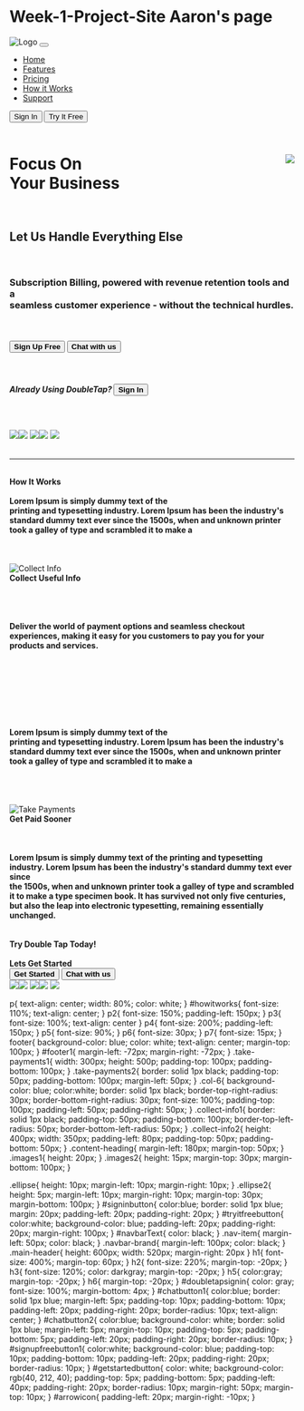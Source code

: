 # Week-1-Project-Site Aaron's page
<!DOCTYPE html>
<html lang="en">
<head>
<meta charset="UTF-8">
<meta name="viewport" content="width=device-width, initial-scale=1.0">
<meta http-equiv="X-UA-Compatible" content="ie=edge">
<meta name="Description" content="Enter your description here"/>
<link rel="stylesheet" href="https://cdnjs.cloudflare.com/ajax/libs/twitter-bootstrap/5.1.0/css/bootstrap.min.css">
<link rel="stylesheet" href="https://cdnjs.cloudflare.com/ajax/libs/font-awesome/5.15.4/css/all.min.css">
<link rel="stylesheet" href="css/content.css">
<title>How It Works</title>
</head>
<body>
<!-- Navbar -->
<nav class="navbar navbar-expand-lg navbar-white bg-white">
    <div class="container-fluid">
      <a class="navbar-brand"><img src="images/Main/Logo.png" alt="Logo"></a>
      <button class="navbar-toggler" type="button" data-bs-toggle="collapse" data-bs-target="#navbarText" aria-controls="navbarText" aria-expanded="false" aria-label="Toggle navigation">
        <span class="navbar-toggler-icon"></span>
      </button>
      <div class="collapse navbar-collapse">
        <ul class="navbar-nav me-auto mb-2 mb-lg-0">
          <li class="nav-item">
            <a id="navbarText" class="nav-link active" href="#">Home</a>
          </li>
          <li class="nav-item">
            <a id="navbarText" class="nav-link active" href="#">Features</a>
          </li>
          <li class="nav-item">
            <a id="navbarText" class="nav-link active" href="#">Pricing</a>
          </li>
          <li class="nav-item">
            <a id="navbarText" class="nav-link active" href="#">How it Works</a>
          </li>
          <li class="nav-item">
            <a id="navbarText" class="nav-link active" href="#">Support</a>
          </li>
        </ul>
        <span class="navbar-button">
          <a href="/signin.html"><button id="signinbutton" class="btn" type="button">Sign In</button></a>
        </span>
        <span class="navbar-button">
          <a href="/signup.html"><button id="tryitfreebutton" class="btn" type="button">Try It Free</button></a>
        </span>
      </div>
    </div>
  </nav>
  <br>
  <!-- Upper Section  -->
  <div class="paragraph">
    <div class="row">
      <div class="span4">
        <img class="main-header" style="float:right" src="images/Main/Header-Side.png"/>
        <div class="content-heading">
          <p>
          <h1><b>Focus On <br> Your Business</b></h1>
          <br>
          <h2>Let Us Handle Everything Else</h2>
          <br>
          <h3>Subscription Billing, powered with revenue retention tools and a <br> seamless customer experience - without the technical hurdles.</h3>
          <br>
          <h4>
            <a href="/signup.html"><button id="signupfreebutton1" class="btn" type="button"><b>Sign Up Free</b><i id="arrowicon" class="fas fa-angle-double-right"></i></button></a>
            <button id="chatbutton1" class="btn" type="button"><i class="fas fa-comment-dots"></i>  <b>Chat with us</b></button>
          </h4>
          <br>
          <h5>Already Using <b>Double</b>Tap? <a href="/signin.html"><button id="doubletapsignin" class="btn" type="button"><b>Sign In</b></button></a></h5>
          <br>
          <h6><img class="images1" src="/images/Main/Free 14 day trial@2x.png"><img class="ellipse" src="images/Main/Ellipse -1.png">
            <img class="images1" src="/images/Main/Manage Customers in Minutes@2x.png"><img class="ellipse" src="images/Main/Ellipse -1.png">
            <img class="images1" src="/images/Main/Cancel at Anytime@2x.png">
          </h6>
          </p>
        </div>
      </div>
    </div>
  </div>
  <hr>
  <br>

  <!-- Collect Info Picture and Text -->
  <div class="container">
    <div class="row">
      <div class="col-4">
      </div>
      <div id="howitworks" class="col-4">
        <p1>
        <b>How It Works
        <br>
        <br>
        Lorem Ipsum is simply dummy text of the <br>printing and typesetting industry.
        Lorem Ipsum has been the industry's standard dummy text ever since the 1500s,
        when and unknown printer took a galley of type and scrambled it to make a 
        </b>
        </p1>
        <br><br><br><br>
      </div>
      <div class="col-4">
      </div>
      </div>
    </div>
  </div>
  <div class="container">
    <div class="row">
      <div class="col-1"></div>
      <div class="col-4 collect-info1">
        <img class="collect-info2" src="/images/Main/Collect-info.png" alt="Collect Info">
      </div>
      <div class="col-6 collect-info3">
        <p2><b>Collect Useful Info</p2><br><br><br><br><br>
        <p3>Deliver the world of payment options and seamless checkout
          experiences, making it easy for you customers to pay you for your
          products and services.</b>
        </p3>
      </div>
      <div class="col-1"></div>
    </div>
    <br><br><br><br><br><br>
  
  <!-- Get Paid Picture and Text -->
  <div class="container">
    <div class="row">
      <div class="col-4">
      </div>
      <div id="howitworks" class="col-4">
        <p1>
        <b>
        <br>
        <br>
        Lorem Ipsum is simply dummy text of the <br>printing and typesetting industry.
        Lorem Ipsum has been the industry's standard dummy text ever since the 1500s,
        when and unknown printer took a galley of type and scrambled it to make a 
        </b>
        </p1>
        <br><br><br><br><br>
      </div>
      <div class="col-4">
      </div>
      </div>
    </div>
  </div>
  <div class="container">
    <div class="row">
      <div class="col-1"></div>
      <div class="col-4">
        <img class="take-payments1" src="/images/Main/Take Payments.png" alt="Take Payments">
      </div>
      <div class="col-6 take-payments2">
        <p4><b>Get Paid Sooner</p4><br><br><br><br>
        <p5>Lorem Ipsum is simply dummy text of the printing and typesetting industry.
          Lorem Ipsum has been the industry's standard dummy text ever since <br>the 1500s,
          when and unknown printer took a galley of type and scrambled <br> it to make a type specimen book.
          It has survived not only five centuries, <br> but also the leap into electronic typesetting,
          remaining essentially <br> unchanged.</b>
        </p5>
      </div>
      <div class="col-1"></div>
    </div>
  <!-- Footer -->
  <footer id="footer1" class="container1">
    <br>
    <br>
    <div class="row">
      <div class="col">
      </div>
      <div class="col">
        <p6 class="footertext" ><b>Try Double Tap Today!</b></p6> <br><br>
        <p7 class="footertext"><b>Lets Get Started</b></p7> <br>
        <p8><a href="/signup.html"><button id="getstartedbutton" class="btn" type="button"><b>Get Started</b><i id="arrowicon" class="fas fa-angle-double-right"></i></button></a>
        <button id="chatbutton2" class="btn" type="button"><i class="fas fa-comment-dots"></i>  <b>Chat with us</b></button></p8> <br>
        <p9><img class="images2" src="/images/Main/Free -1.png"><img class="ellipse2" src="images/Main/Ellipse 42.png">
        <img class="images2" src="/images/Main/Manage Customers in Minutes-1.png"><img class="ellipse2" src="images/Main/Ellipse 42.png">
        <img class="images2" src="/images/Main/Cancel at Anytime-1.png"></p9>  
      </div>
      <div class="col">
      </div>
    </div>
  </footer>
<script src="https://cdnjs.cloudflare.com/ajax/libs/popper.js/2.9.2/umd/popper.min.js"></script>
<script src="https://cdnjs.cloudflare.com/ajax/libs/twitter-bootstrap/5.1.0/js/bootstrap.min.js"></script>
</body>
</html>

p{
    text-align: center;
    width: 80%;
    color: white;
}
#howitworks{
    font-size: 110%;
    text-align: center;
}
p2{
    font-size: 150%;
    padding-left: 150px;
}
p3{
    font-size: 100%;
    text-align: center
}
p4{
    font-size: 200%;
    padding-left: 150px;
}
p5{
    font-size: 90%;
}
p6{
    font-size: 30px;
}
p7{
    font-size: 15px;
}
footer{
    background-color: blue;
    color: white;
    text-align: center;
    margin-top: 100px;
}
#footer1{
    margin-left: -72px;
    margin-right: -72px;
}
.take-payments1{
    width: 300px;
    height: 500p;
    padding-top: 100px;
    padding-bottom: 100px;
}
.take-payments2{
    border: solid 1px black;
    padding-top: 50px;
    padding-bottom: 100px;
    margin-left: 50px;
}
.col-6{
    background-color: blue;
    color:white;
    border: solid 1px black;
    border-top-right-radius: 30px;
    border-bottom-right-radius: 30px;
    font-size: 100%;
    padding-top: 100px;
    padding-left: 50px;
    padding-right: 50px;
}
.collect-info1{
    border: solid 1px black;
    padding-top: 50px;
    padding-bottom: 100px;
    border-top-left-radius: 50px;
    border-bottom-left-radius: 50px;
}
.collect-info2{
    height: 400px;
    width: 350px;
    padding-left: 80px;
    padding-top: 50px;
    padding-bottom: 50px;
}
.content-heading{
    margin-left: 180px;
    margin-top: 50px;
}
.images1{
    height: 20px;
}
.images2{
    height: 15px;
    margin-top: 30px;
    margin-bottom: 100px;
}

.ellipse{
    height: 10px;
    margin-left: 10px;
    margin-right: 10px;
}
.ellipse2{
    height: 5px;
    margin-left: 10px;
    margin-right: 10px;
    margin-top: 30px;
    margin-bottom: 100px;
}
#signinbutton{
    color:blue;
    border: solid 1px blue;
    margin: 20px;
    padding-left: 20px;
    padding-right: 20px;
}
#tryitfreebutton{
    color:white;
    background-color: blue;
    padding-left: 20px;
    padding-right: 20px;
    margin-right: 100px;
}
#navbarText{
    color: black;
}
.nav-item{
    margin-left: 50px;
    color: black;
}
.navbar-brand{
    margin-left: 100px;
    color: black;
}
.main-header{
    height: 600px;
    width: 520px;
    margin-right: 20px
}
h1{
    font-size: 400%;
    margin-top: 60px;
}
h2{
    font-size: 220%;
    margin-top: -20px;
}
h3{
    font-size: 120%;
    color: darkgray;
    margin-top: -20px;
}
h5{
    color:gray;
    margin-top: -20px;
}
h6{
    margin-top: -20px;
}
#doubletapsignin{
    color: gray;
    font-size: 100%;
    margin-bottom: 4px;
}
#chatbutton1{
    color:blue;
    border: solid 1px blue;
    margin-left: 5px;
    padding-top: 10px;
    padding-bottom: 10px;
    padding-left: 20px;
    padding-right: 20px;
    border-radius: 10px;
    text-align: center;
}
#chatbutton2{
    color:blue;
    background-color: white;
    border: solid 1px blue;
    margin-left: 5px;
    margin-top: 10px;
    padding-top: 5px;
    padding-bottom: 5px;
    padding-left: 20px;
    padding-right: 20px;
    border-radius: 10px;
}
#signupfreebutton1{
    color:white;
    background-color: blue;
    padding-top: 10px;
    padding-bottom: 10px;
    padding-left: 20px;
    padding-right: 20px;
    border-radius: 10px;
}
#getstartedbutton{
    color: white;
    background-color: rgb(40, 212, 40);
    padding-top: 5px;
    padding-bottom: 5px;
    padding-left: 40px;
    padding-right: 20px;
    border-radius: 10px;
    margin-right: 50px;
    margin-top: 10px;
}
#arrowicon{
    padding-left: 20px;
    margin-right: -10px;
}
